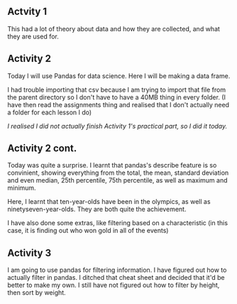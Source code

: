 ## Actvity 1
This had a lot of theory about data and how they are collected, and what they are used for. 

## Activity 2
Today I will use Pandas for data science. Here I will be making a data frame. 

I had trouble importing that csv because I am trying to import that file from the parent directory so I don't have to have a 40MB thing in every folder. (I have then read the assignments thing and realised that I don't actually need a folder for each lesson I do)

*I realised I did not actually finish Activity 1's practical part, so I did it today.*

## Activity 2 cont. 
Today was quite a surprise. I learnt that pandas's describe feature is so convinient, showing everything from the total, the mean, standard deviation and even median, 25th percentile, 75th percentile, as well as maximum and minimum. 

Here, I learnt that ten-year-olds have been in the olympics, as well as ninetyseven-year-olds. They are both quite the achievement. 

I have also done some extras, like filtering based on a characteristic (in this case, it is finding out who won gold in all of the events)

## Activity 3
I am going to use pandas for filtering information. I have figured out how to actually filter in pandas. I ditched that cheat sheet and decided that it'd be better to make my own. I still have not figured out how to filter by height, then sort by weight. 